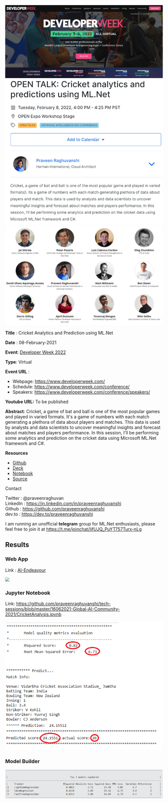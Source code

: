 <img src="assets\developer-weel-2022-banner.png" alt="Developer Week" style="zoom:80%;" />



<img src="assets\developer-weel-2022-session.png" alt="Cricket session" style="zoom:80%;" />

<img src="assets\developer-week-2022-event-speakers.png" alt="Event Speakers" style="zoom:80%;" />



**Title** : Cricket Analytics and Prediction using ML.Net

**Date** : 08-February-2021

**Event**: [Developer Week 2022](https://www.developerweek.com/)

**Type**: Virtual

**Event URL** :

- Webpage: https://www.developerweek.com/
- Schedule: https://www.developerweek.com/conference/
- Speakers: https://www.developerweek.com/conference/speakers/

**Youtube URL:** To be published

**Abstract**: Cricket, a game of bat and ball is one of the most popular games and played in varied formats. It's a game of numbers with each match generating a plethora of data about players and matches. This data is used by analysts and data scientists to uncover meaningful insights and forecast about matches and players performance. In this session, I'll be performing some analytics and prediction on the cricket data using Microsoft ML.Net framework and C#.

**Resources**

- [Github](https://github.com/praveenraghuvanshi/tech-sessions/tree/master/08022022-Developer-Week-2022)
- [Deck](cricket-analytics.pdf)
- [Notebook](CricketAnalysis.ipynb)
- [Source](src/SportAnalytics)

Contact

Twitter : @praveenraghuvan\
LinkedIn : https://in.linkedin.com/in/praveenraghuvanshi \
Github : https://github.com/praveenraghuvanshi \
dev.to : https://dev.to/praveenraghuvanshi

I am running an unofficial **telegram** group for ML.Net enthusiasts, please feel free to join it at https://t.me/joinchat/IifUJQ_PuYT757Turx-nLg



## Results

### Web App

 Link : [AI-Endeavour ](https://aiendeavour.azurewebsites.net/home)



<img src="assets\cricket-prediction.gif" style="zoom:80%;" />



### Jupyter Notebook

Link: https://github.com/praveenraghuvanshi/tech-sessions/blob/master/16062021-Global-AI-Community-2021/CricketAnalysis.ipynb

<img src="assets\metrics-prediction.png" alt="metrics-prediction" style="zoom:80%;" />



### Model Builder

<img src="assets\ml-builder-metrics.png" style="zoom:80%;" />

